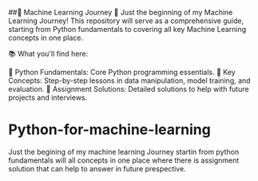 ##🌟 Machine Learning Journey 🚀
Just the beginning of my Machine Learning Journey!
This repository will serve as a comprehensive guide, starting from Python fundamentals to covering all key Machine Learning concepts in one place.

📚 What you'll find here:

📘 Python Fundamentals: Core Python programming essentials.
🎯 Key Concepts: Step-by-step lessons in data manipulation, model training, and evaluation.
📝 Assignment Solutions: Detailed solutions to help with future projects and interviews.

# Python-for-machine-learning
Just the begining of my machine learning Journey startin from python  fundamentals will all concepts in one place where there is assignment solution that can help to answer in future prespective.
